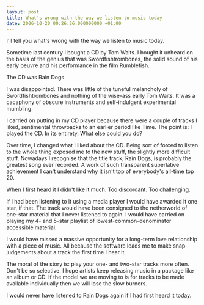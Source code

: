 ```yaml
---
layout: post
title: What's wrong with the way we listen to music today
date: 2006-10-20 00:26:26.000000000 +01:00
---
```

I'll tell you what's wrong with the way we listen to music today.

Sometime last century I bought a CD by Tom Waits. I bought it unheard on the basis of the genius that was Swordfishtrombones, the solid sound of his early oeuvre and his performance in the film Rumblefish.

The CD was Rain Dogs

I was disappointed. There was little of the tuneful melancholy of Swordfishtrombones and nothing of the wise-ass early Tom Waits. It was a cacaphony of obscure instruments and self-indulgent experimental mumbling.

I carried on putting in my CD player because there were a couple of tracks I liked, sentimental throwbacks to an earlier period like Time. The point is: I played the CD. In its entirety. What else could you do?

Over time, I changed what I liked about the CD. Being sort of forced to listen to the whole thing exposed me to the new stuff, the slightly more difficult stuff. Nowadays I recognise that the title track, Rain Dogs, is probably the greatest song ever recorded. A work of such transparent superlative achievement I can't understand why it isn't top of everybody's all-time top 20.

When I first heard it I didn't like it much. Too discordant. Too challenging.

If I had been listening to it using a media player I would have awarded it one star, if that. The track would have been consigned to the netherworld of one-star material that I never listened to again. I would have carried on playing my 4- and 5-star playlist of lowest-common-denominator accessible material.

I would have missed a massive opportunity for a long-term love relationship with a piece of music. All because the software leads me to make snap judgements about a track the first time I hear it.

The moral of the story is: play your one- and two-star tracks more often. Don't be so selective. I hope artists keep releasing music in a package like an album or CD. If the model we are moving to is for tracks to be made available individually then we will lose the slow burners.

I would never have listened to Rain Dogs again if I had first heard it today.
